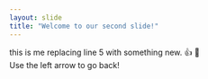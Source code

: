 ```yaml
---
layout: slide
title: "Welcome to our second slide!"
---
```

this is me replacing line 5 with something new. 👍 🦖  
Use the left arrow to go back!
